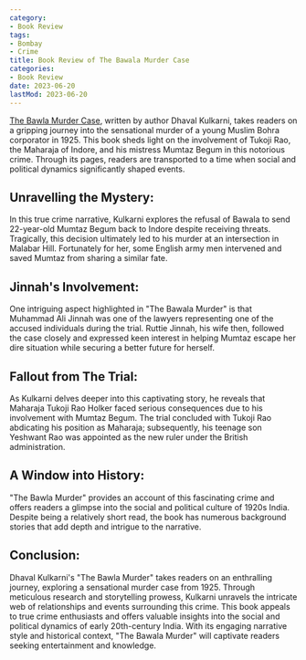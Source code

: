 ```yaml
---
category:
- Book Review
tags:
- Bombay
- Crime
title: Book Review of The Bawala Murder Case
categories:
- Book Review
date: 2023-06-20
lastMod: 2023-06-20
---
```

[The Bawla Murder Case](https://www.amazon.in/Bawla-Murder-Case-Crime-Colonial/dp/9390327741), written by author Dhaval Kulkarni, takes readers on a gripping journey into the sensational murder of a young Muslim Bohra corporator in 1925. This book sheds light on the involvement of Tukoji Rao, the Maharaja of Indore, and his mistress Mumtaz Begum in this notorious crime. Through its pages, readers are transported to a time when social and political dynamics significantly shaped events.

## Unravelling the Mystery:
In this true crime narrative, Kulkarni explores the refusal of Bawala to send 22-year-old Mumtaz Begum back to Indore despite receiving threats. Tragically, this decision ultimately led to his murder at an intersection in Malabar Hill. Fortunately for her, some English army men intervened and saved Mumtaz from sharing a similar fate.

## Jinnah's Involvement:
One intriguing aspect highlighted in "The Bawala Murder" is that Muhammad Ali Jinnah was one of the lawyers representing one of the accused individuals during the trial. Ruttie Jinnah, his wife then, followed the case closely and expressed keen interest in helping Mumtaz escape her dire situation while securing a better future for herself.

## Fallout from The Trial:
As Kulkarni delves deeper into this captivating story, he reveals that Maharaja Tukoji Rao Holker faced serious consequences due to his involvement with Mumtaz Begum. The trial concluded with Tukoji Rao abdicating his position as Maharaja; subsequently, his teenage son Yeshwant Rao was appointed as the new ruler under the British administration.

## A Window into History:
"The Bawla Murder" provides an account of this fascinating crime and offers readers a glimpse into the social and political culture of 1920s India. Despite being a relatively short read, the book has numerous background stories that add depth and intrigue to the narrative.

## Conclusion:
Dhaval Kulkarni's "The Bawla Murder" takes readers on an enthralling journey, exploring a sensational murder case from 1925. Through meticulous research and storytelling prowess, Kulkarni unravels the intricate web of relationships and events surrounding this crime. This book appeals to true crime enthusiasts and offers valuable insights into the social and political dynamics of early 20th-century India. With its engaging narrative style and historical context, "The Bawala Murder" will captivate readers seeking entertainment and knowledge.
